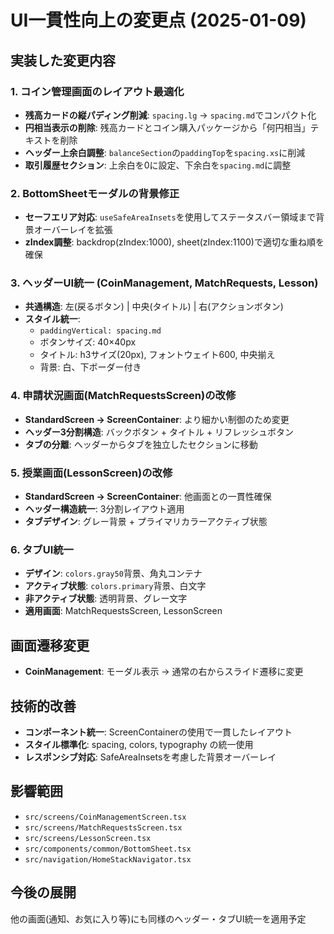 # UI一貫性向上の変更点 (2025-01-09)

## 実装した変更内容

### 1. コイン管理画面のレイアウト最適化

- **残高カードの縦パディング削減**: `spacing.lg` → `spacing.md`でコンパクト化
- **円相当表示の削除**: 残高カードとコイン購入パッケージから「何円相当」テキストを削除
- **ヘッダー上余白調整**: `balanceSection`の`paddingTop`を`spacing.xs`に削減
- **取引履歴セクション**: 上余白を0に設定、下余白を`spacing.md`に調整

### 2. BottomSheetモーダルの背景修正

- **セーフエリア対応**: `useSafeAreaInsets`を使用してステータスバー領域まで背景オーバーレイを拡張
- **zIndex調整**: backdrop(zIndex:1000), sheet(zIndex:1100)で適切な重ね順を確保

### 3. ヘッダーUI統一 (CoinManagement, MatchRequests, Lesson)

- **共通構造**: 左(戻るボタン) | 中央(タイトル) | 右(アクションボタン)
- **スタイル統一**:
  - `paddingVertical: spacing.md`
  - ボタンサイズ: 40×40px
  - タイトル: h3サイズ(20px), フォントウェイト600, 中央揃え
  - 背景: 白、下ボーダー付き

### 4. 申請状況画面(MatchRequestsScreen)の改修

- **StandardScreen → ScreenContainer**: より細かい制御のため変更
- **ヘッダー3分割構造**: バックボタン + タイトル + リフレッシュボタン
- **タブの分離**: ヘッダーからタブを独立したセクションに移動

### 5. 授業画面(LessonScreen)の改修

- **StandardScreen → ScreenContainer**: 他画面との一貫性確保
- **ヘッダー構造統一**: 3分割レイアウト適用
- **タブデザイン**: グレー背景 + プライマリカラーアクティブ状態

### 6. タブUI統一

- **デザイン**: `colors.gray50`背景、角丸コンテナ
- **アクティブ状態**: `colors.primary`背景、白文字
- **非アクティブ状態**: 透明背景、グレー文字
- **適用画面**: MatchRequestsScreen, LessonScreen

## 画面遷移変更

- **CoinManagement**: モーダル表示 → 通常の右からスライド遷移に変更

## 技術的改善

- **コンポーネント統一**: ScreenContainerの使用で一貫したレイアウト
- **スタイル標準化**: spacing, colors, typography の統一使用
- **レスポンシブ対応**: SafeAreaInsetsを考慮した背景オーバーレイ

## 影響範囲

- `src/screens/CoinManagementScreen.tsx`
- `src/screens/MatchRequestsScreen.tsx`
- `src/screens/LessonScreen.tsx`
- `src/components/common/BottomSheet.tsx`
- `src/navigation/HomeStackNavigator.tsx`

## 今後の展開

他の画面(通知、お気に入り等)にも同様のヘッダー・タブUI統一を適用予定
